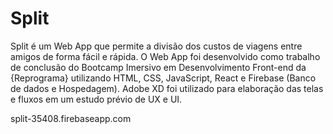 # Split

Split é um Web App que permite a divisão dos custos de viagens entre amigos de forma fácil e rápida. O Web App foi desenvolvido como trabalho de conclusão do Bootcamp Imersivo em Desenvolvimento Front-end da {Reprograma} utilizando HTML, CSS, JavaScript, React e Firebase (Banco de dados e Hospedagem). Adobe XD foi utilizado para elaboração das telas e fluxos em um estudo prévio de UX e UI.

split-35408.firebaseapp.com
